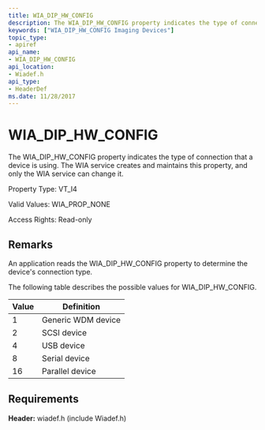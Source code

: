 ```yaml
---
title: WIA_DIP_HW_CONFIG
description: The WIA_DIP_HW_CONFIG property indicates the type of connection that a device is using. The WIA service creates and maintains this property, and only the WIA service can change it.
keywords: ["WIA_DIP_HW_CONFIG Imaging Devices"]
topic_type:
- apiref
api_name:
- WIA_DIP_HW_CONFIG
api_location:
- Wiadef.h
api_type:
- HeaderDef
ms.date: 11/28/2017
---
```


# WIA_DIP_HW_CONFIG

The WIA_DIP_HW_CONFIG property indicates the type of connection that a device is using. The WIA service creates and maintains this property, and only the WIA service can change it.

Property Type: VT_I4

Valid Values: WIA_PROP_NONE

Access Rights: Read-only

## Remarks

An application reads the WIA_DIP_HW_CONFIG property to determine the device's connection type.

The following table describes the possible values for WIA_DIP_HW_CONFIG.

| Value | Definition |
|--|--|
| 1 | Generic WDM device |
| 2 | SCSI device |
| 4 | USB device |
| 8 | Serial device |
| 16 | Parallel device |

## Requirements

**Header:** wiadef.h (include Wiadef.h)
